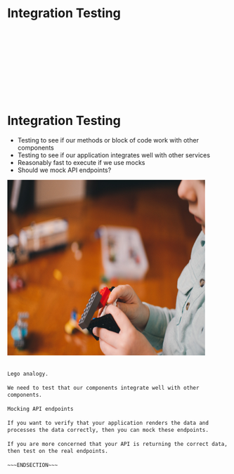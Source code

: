 <!SLIDE center>
<br><br><br><br><br><br><br><br><br>
# Integration Testing

<br><br><br><br><br><br><br><br><br>

<!SLIDE>
# Integration Testing
 - Testing to see if our methods or block of code work with other components
 - Testing to see if our application integrates well with other services
 - Reasonably fast to execute if we use mocks 
 - Should we mock API endpoints?

 <img src="../../_images/lego-integration.jpg" width="450" height="400">

 ~~~SECTION:notes~~~

Lego analogy. 

We need to test that our components integrate well with other components.

Mocking API endpoints

If you want to verify that your application renders the data and processes the data correctly, then you can mock these endpoints.

If you are more concerned that your API is returning the correct data, then test on the real endpoints.

~~~ENDSECTION~~~